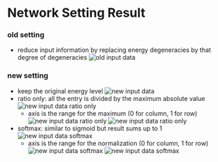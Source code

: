 # Network Setting Result
### old setting
- reduce input information by replacing energy degeneracies by that degree of degeneracies
![old input data](old_input_data)

### new setting
- keep the original energy level
![new input data](old_input_data)
- ratio only: all the entry is divided by the maximum absolute value
![new input data ratio only](new_input_data_ratio-only(all))
	- axis is the range for the maximum (0 for column, 1 for row)
	![new input data ratio only](new_input_data_ratio-only(axis=0))
	![new input data ratio only](new_input_data_ratio-only(axis=1))
- softmax: similar to sigmoid but result sums up to 1
![new input data softmax](new_input_data_softmax(all))
	- axis is the range for the normalization (0 for column, 1 for row)
	![new input data softmax](new_input_data_softmax(axis=0))
	![new input data softmax](new_input_data_softmax(axis=1))
